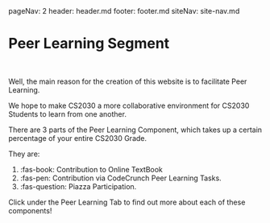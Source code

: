 <frontmatter>
  pageNav: 2
  header: header.md
  footer: footer.md
  siteNav: site-nav.md
</frontmatter>

<br> 

# Peer Learning Segment 

<br>

<panel header="## What do I do here?" no-close>

Well, the main reason for the creation of this website is to facilitate Peer Learning. 

We hope to make CS2030 a more collaborative environment for CS2030 Students to learn from one another. 

</panel>

<panel header="## How can I contribute?" no-close>

There are 3 parts of the Peer Learning Component, which takes up a certain percentage of your entire CS2030 Grade. 

They are: 
1. :fas-book: Contribution to Online TextBook
2. :fas-pen: Contribution via CodeCrunch Peer Learning Tasks. 
3. :fas-question: Piazza Participation. 

Click under the Peer Learning Tab to find out more about each of these components!

</panel>
